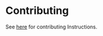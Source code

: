 # Contributing

See [here](https://hexbear.net/docs/contributing.html) for contributing Instructions.

